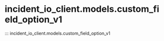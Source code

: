 # incident_io_client.models.custom_field_option_v1

::: incident_io_client.models.custom_field_option_v1